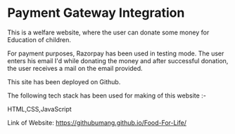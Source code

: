 # Payment Gateway Integration 
This is a welfare website, where the user can donate some money for Education of children.

For payment purposes, Razorpay has been used in testing mode. The user enters his email I'd while donating the money and after successful donation, the user receives a mail on the email provided.

This site has been deployed on Github.

The following tech stack has been used for making of this website :-

HTML,CSS,JavaScript

Link of Website: https://githubumang.github.io/Food-For-Life/
